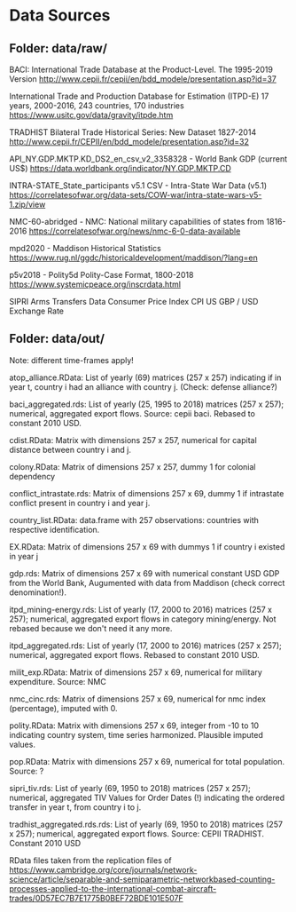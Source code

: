 # Data Sources 
## Folder: data/raw/
BACI: International Trade Database at the Product-Level. The 1995-2019 Version
http://www.cepii.fr/cepii/en/bdd_modele/presentation.asp?id=37


International Trade and Production Database for Estimation (ITPD-E)
17 years, 2000-2016, 243 countries, 170 industries
https://www.usitc.gov/data/gravity/itpde.htm


TRADHIST Bilateral Trade Historical Series: New Dataset 1827-2014
http://www.cepii.fr/CEPII/en/bdd_modele/presentation.asp?id=32


API_NY.GDP.MKTP.KD_DS2_en_csv_v2_3358328 - World Bank GDP (current US$)
https://data.worldbank.org/indicator/NY.GDP.MKTP.CD


INTRA-STATE_State_participants v5.1 CSV - Intra-State War Data (v5.1)
https://correlatesofwar.org/data-sets/COW-war/intra-state-wars-v5-1.zip/view


NMC-60-abridged - NMC: National military capabilities of states from 1816-2016
https://correlatesofwar.org/news/nmc-6-0-data-available


mpd2020 - Maddison Historical Statistics
https://www.rug.nl/ggdc/historicaldevelopment/maddison/?lang=en


p5v2018 - Polity5d Polity-Case Format, 1800-2018
https://www.systemicpeace.org/inscrdata.html


SIPRI Arms Transfers Data
Consumer Price Index CPI US
GBP / USD Exchange Rate


## Folder: data/out/
Note: different time-frames apply!

atop_alliance.RData: List of yearly (69) matrices (257 x 257) indicating if in 
year t, country i had an alliance with country j. (Check: defense alliance?)  

baci_aggregated.rds: List of yearly (25, 1995 to 2018) matrices (257 x 257); 
numerical, aggregated export flows. Source: cepii baci. Rebased to constant 2010 USD.

cdist.RData: Matrix with dimensions 257 x 257, numerical for capital distance 
between country i and j.

colony.RData: Matrix of dimensions 257 x 257, dummy 1 for colonial dependency

conflict_intrastate.rds: Matrix of dimensions 257 x 69, dummy 1 if intrastate 
conflict present in country i and year j.

country_list.RData: data.frame with 257 observations: countries with respective 
identification.

EX.RData: Matrix of dimensions 257 x 69 with dummys 1 if country i existed in year j

gdp.rds: Matrix of dimensions 257 x 69 with numerical constant USD GDP from the 
World Bank, Augumented with data from Maddison (check correct denomination!).

itpd_mining-energy.rds: List of yearly (17, 2000 to 2016) matrices (257 x 257); 
numerical, aggregated export flows in category mining/energy. 
Not rebased because we don't need it any more.

itpd_aggregated.rds: List of yearly (17, 2000 to 2016) matrices (257 x 257); 
numerical, aggregated export flows. Rebased to constant 2010 USD.

milit_exp.RData: Matrix of dimensions 257 x 69, numerical for military expenditure. Source: NMC

nmc_cinc.rds: Matrix of dimensions 257 x 69, numerical for nmc index (percentage), imputed with 0.

polity.RData: Matrix with dimensions 257 x 69, integer from -10 to 10 indicating 
country system, time series harmonized. Plausible imputed values.

pop.RData: Matrix with dimensions 257 x 69, numerical for total population. Source: ?

sipri_tiv.rds: List of yearly (69, 1950 to 2018) matrices (257 x 257); numerical, 
aggregated TIV Values for Order Dates (!) indicating the ordered transfer in year t, from country i to j.

tradhist_aggregated.rds.rds: List of yearly (69, 1950 to 2018) matrices (257 x 257); 
numerical, aggregated export flows. Source: CEPII TRADHIST. Constant 2010 USD

RData files taken from the replication files of https://www.cambridge.org/core/journals/network-science/article/separable-and-semiparametric-networkbased-counting-processes-applied-to-the-international-combat-aircraft-trades/0D57EC7B7E1775B0BEF72BDE101E507F


